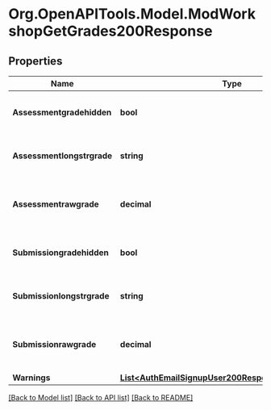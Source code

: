 # Org.OpenAPITools.Model.ModWorkshopGetGrades200Response

## Properties

Name | Type | Description | Notes
------------ | ------------- | ------------- | -------------
**Assessmentgradehidden** | **bool** | Whether the grade is hidden or not. | [optional] [default to null]
**Assessmentlongstrgrade** | **string** | The assessment string grade. | [optional] [default to "null"]
**Assessmentrawgrade** | **decimal** | The assessment raw (numeric) grade. | [optional] [default to nullM]
**Submissiongradehidden** | **bool** | Whether the grade is hidden or not. | [optional] 
**Submissionlongstrgrade** | **string** | The submission string grade. | [optional] [default to "null"]
**Submissionrawgrade** | **decimal** | The submission raw (numeric) grade. | [optional] [default to nullM]
**Warnings** | [**List&lt;AuthEmailSignupUser200ResponseWarningsInner&gt;**](AuthEmailSignupUser200ResponseWarningsInner.md) |  | [optional] 

[[Back to Model list]](../README.md#documentation-for-models) [[Back to API list]](../README.md#documentation-for-api-endpoints) [[Back to README]](../README.md)

